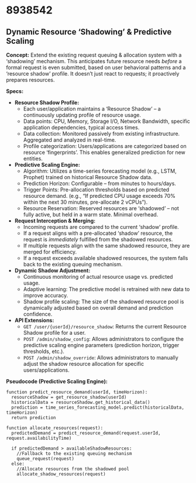 # 8938542

## Dynamic Resource ‘Shadowing’ & Predictive Scaling

**Concept:** Extend the existing request queuing & allocation system with a ‘shadowing’ mechanism. This anticipates future resource needs *before* a formal request is even submitted, based on user behavioral patterns and a ‘resource shadow’ profile.  It doesn’t just react to requests; it proactively prepares resources.

**Specs:**

*   **Resource Shadow Profile:**
    *   Each user/application maintains a ‘Resource Shadow’ – a continuously updating profile of resource usage.
    *   Data points: CPU, Memory, Storage I/O, Network Bandwidth, specific application dependencies, typical access times.
    *   Data collection: Monitored passively from existing infrastructure.  Aggregated and analyzed in real-time.
    *   Profile categorization:  Users/applications are categorized based on resource ‘fingerprints’.  This enables generalized prediction for new entities.
*   **Predictive Scaling Engine:**
    *   Algorithm:  Utilizes a time-series forecasting model (e.g., LSTM, Prophet) trained on historical Resource Shadow data.
    *   Prediction Horizon:  Configurable – from minutes to hours/days.
    *   Trigger Points:  Pre-allocation thresholds based on predicted resource demand. (e.g., “If predicted CPU usage exceeds 70% within the next 30 minutes, pre-allocate 2 vCPUs”).
    *   Resource Reservation:  Reserved resources are ‘shadowed’ – not fully active, but held in a warm state.  Minimal overhead.
*   **Request Interception & Merging:**
    *   Incoming requests are compared to the current ‘shadow’ profile.
    *   If a request aligns with a pre-allocated ‘shadow’ resource, the request is *immediately* fulfilled from the shadowed resources.
    *   If multiple requests align with the same shadowed resource, they are merged for efficiency.
    *   If a request exceeds available shadowed resources, the system falls back to the existing queuing mechanism.
*   **Dynamic Shadow Adjustment:**
    *   Continuous monitoring of actual resource usage vs. predicted usage.
    *   Adaptive learning: The predictive model is retrained with new data to improve accuracy.
    *   Shadow profile scaling:  The size of the shadowed resource pool is dynamically adjusted based on overall demand and prediction confidence.
*   **API Extensions:**
    *   `GET /user/{userId}/resource_shadow`:  Returns the current Resource Shadow profile for a user.
    *   `POST /admin/shadow_config`:  Allows administrators to configure the predictive scaling engine parameters (prediction horizon, trigger thresholds, etc.).
    *   `POST /admin/shadow_override`: Allows administrators to manually adjust the shadow resource allocation for specific users/applications.

**Pseudocode (Predictive Scaling Engine):**

```
function predict_resource_demand(userId, timeHorizon):
  resourceShadow = get_resource_shadow(userId)
  historicalData = resourceShadow.get_historical_data()
  prediction = time_series_forecasting_model.predict(historicalData, timeHorizon)
  return prediction

function allocate_resources(request):
  predictedDemand = predict_resource_demand(request.userId, request.availabilityTime)
  
  if predictedDemand > availableShadowResources:
    //Fallback to the existing queuing mechanism
    queue_request(request)
  else:
    //Allocate resources from the shadowed pool
    allocate_shadow_resources(request)
```